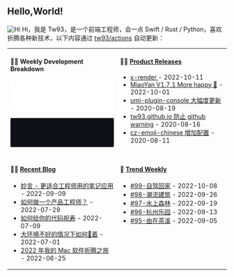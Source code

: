 ## Hello,World!

<img src='https://qpluspicture.oss-cn-beijing.aliyuncs.com/6LjjQA/Hi.gif' alt='Hi' width="24"/> Hi，我是 Tw93，是一个前端工程师，会一点 Swift / Rust / Python，喜欢折腾各种新技术，以下内容通过 <a href="https://github.com/tw93/tw93/actions" target="_blank">tw93/actions</a> 自动更新：

<table width="960px">
<tr>
<td valign="top" width="50%">

#### 🏊‍♂️ Weekly Development Breakdown

![light](https://raw.githubusercontent.com/tw93/tw93/master/images/wakatime_weekly_language_stats.svg#gh-light-mode-only)

![dark](https://raw.githubusercontent.com/tw93/tw93/master/images/wakatime_weekly_language_stats_black.svg#gh-dark-mode-only)

</td>
<td valign="top" width="50%">

#### 🏋️‍♀️ <a href="https://github.com/tw93/tw93/blob/master/releases.md" target="_blank">Product Releases</a>

<!-- recent_releases starts -->
* <a href='https://github.com/alibaba/x-render/releases/tag/v1.13.16' target='_blank'>x-render </a> - 2022-10-11
* <a href='https://github.com/tw93/MiaoYan/releases/tag/V1.7.1' target='_blank'>MiaoYan V1.7.1 More happy 🎉</a> - 2022-10-01
* <a href='https://github.com/tw93/umi-plugin-console/releases/tag/v0.2.2' target='_blank'>umi-plugin-console 大幅度更新</a> - 2020-08-19
* <a href='https://github.com/tw93/tw93.github.io/releases/tag/v0.2.0' target='_blank'>tw93.github.io 防止 github warning</a> - 2020-08-16
* <a href='https://github.com/tw93/cz-emoji-chinese/releases/tag/v0.3.1' target='_blank'>cz-emoji-chinese 增加配置</a> - 2020-08-11
<!-- recent_releases ends -->

</td>
</tr>
<tr>
<td valign="top" width="50%">

#### 🤾‍♂️ <a href="https://tw93.fun" target="_blank">Recent Blog</a>

<!-- blog starts -->
* <a href='https://tw93.fun/2022-09-09/miaoyan.html' target='_blank'>妙言 - 更适合工程师用的笔记应用</a> - 2022-09-09
* <a href='https://tw93.fun/2022-07-29/pd-code.html' target='_blank'>如何做一个产品工程师？</a> - 2022-07-29
* <a href='https://tw93.fun/2022-07-09/code.html' target='_blank'>如何给你的代码祝寿</a> - 2022-07-09
* <a href='https://tw93.fun/2022-07-01/gou.html' target='_blank'>大环境不好的情况下如何🐶着</a> - 2022-07-01
* <a href='https://tw93.fun/2022-06-25/mac.html' target='_blank'>2022 年我的 Mac 软件折腾之旅</a> - 2022-06-25
<!-- blog ends -->

</td>
<td valign="top" width="50%">

#### 🎉 <a href="https://weekly.tw93.fun" target="_blank">Trend Weekly</a>

<!-- weekly starts -->

* [#99-自驾回家](https://github.com/tw93/weekly/tree/main/md/%2399-%E8%87%AA%E9%A9%BE%E5%9B%9E%E5%AE%B6.md) - 2022-10-08
* [#98-潮流建筑](https://github.com/tw93/weekly/tree/main/md/%2398-%E6%BD%AE%E6%B5%81%E5%BB%BA%E7%AD%91.md) - 2022-09-26
* [#97-水上森林](https://github.com/tw93/weekly/tree/main/md/%2397-%E6%B0%B4%E4%B8%8A%E6%A3%AE%E6%9E%97.md) - 2022-09-19
* [#96-杭州乐园](https://github.com/tw93/weekly/tree/main/md/%2396-%E6%9D%AD%E5%B7%9E%E4%B9%90%E5%9B%AD.md) - 2022-09-13
* [#95-由在茶溪](https://github.com/tw93/weekly/tree/main/md/%2395-%E7%94%B1%E5%9C%A8%E8%8C%B6%E6%BA%AA.md) - 2022-09-05

<!-- weekly ends -->

</td>
</tr>

</table>
